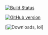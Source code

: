 [![Build Status](https://travis-ci.org/christianhaller/download-your-travelmap.svg?branch=master)](https://travis-ci.org/christianhaller/download-your-travelmap)

[![GitHub version](https://badge.fury.io/gh/christianhaller%2Fdownload-your-travelmap.svg)](https://badge.fury.io/gh/christianhaller%2Fdownload-your-travelmap)

[![Downloads, lol](https://img.shields.io/github/downloads/christianhaller/download-your-travelmap/latest/total.svg)]
